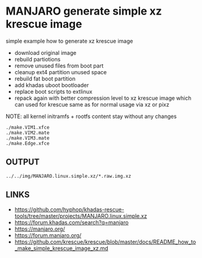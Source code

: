 # MANJARO generate simple xz krescue image

simple example how to generate xz krescue image

+ download original image
+ rebuild partiotions
+ remove unused files from boot part
+ cleanup ext4 partition unused space
+ rebuild fat boot partition
+ add khadas uboot bootloader
+ replace boot scripts to extlinux
+ repack again with better compression level
  to xz krescue image which can used for krescue same as for normal usage via xz or pixz

NOTE: all kernel initramfs + rootfs content stay without any changes

```
./make.VIM1.xfce
./make.VIM2.mate
./make.VIM3.mate
./make.Edge.xfce

```

## OUTPUT

```
../../img/MANJARO.linux.simple.xz/*.raw.img.xz

```

## LINKS

+ https://github.com/hyphop/khadas-rescue-tools/tree/master/projects/MANJARO.linux.simple.xz
+ https://forum.khadas.com/search?q=manjaro
+ https://manjaro.org/
+ https://forum.manjaro.org/
+ https://github.com/krescue/krescue/blob/master/docs/README_how_to_make_simple_krescue_image_xz.md
